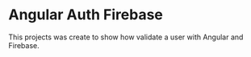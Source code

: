 # Angular Auth Firebase

This projects was create to show how validate a user with Angular and Firebase.
